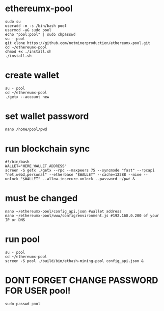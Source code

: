 # ethereumx-pool
    sudo su
    useradd -m -s /bin/bash pool
    usermod -aG sudo pool
    echo "pool:pool" | sudo chpasswd
    su - pool
    git clone https://github.com/notminerproduction/ethereumx-pool.git
    cd ~/ethereumx-pool
    chmod +x ./install.sh
    ./install.sh

# create wallet
    su - pool
    cd ~/ethereumx-pool
    ./getx --account new

# set wallet password
    nano /home/pool/pwd

# run blockchain sync
    #!/bin/bash
    WALLET="HERE_WALLET_ADDRESS"
    screen -S getx ./getx --rpc --maxpeers 75 --syncmode "fast" --rpcapi "net,web3,personal" --etherbase "$WALLET" --cache=12288 --mine --unlock "$WALLET" --allow-insecure-unlock --password ~/pwd &

# must be changed
    nano ~/ethereumx-pool/config_api.json #wallet address
    nano ~/ethereumx-pool/www/config/environment.js #192.168.0.200 of your IP or DNS

# run pool
    su - pool
    cd ~/ethereumx-pool
    screen -S pool ./build/bin/ethash-mining-pool config_api.json &

# DONT FORGET CHANGE PASSWORD FOR USER pool!
    sudo passwd pool
